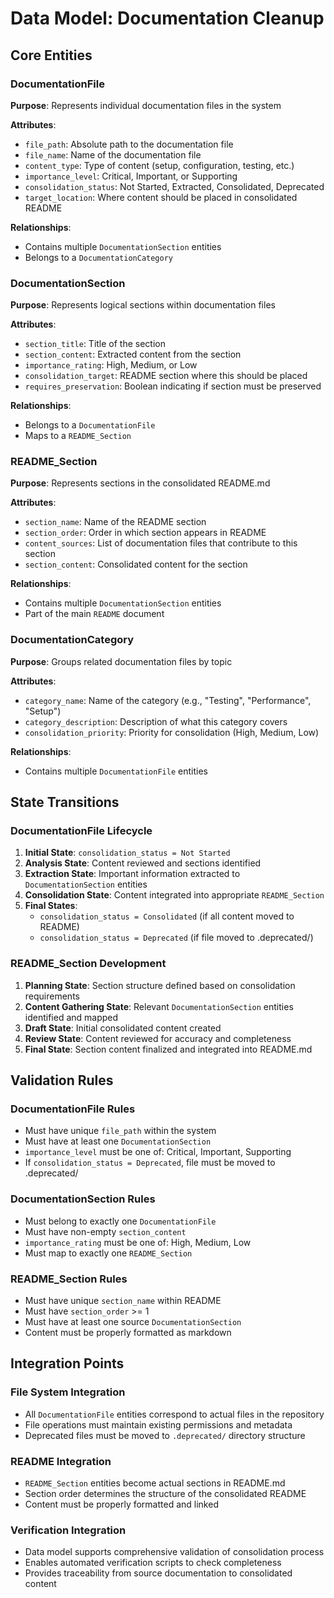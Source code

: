 # Data Model: Documentation Cleanup

## Core Entities

### DocumentationFile
**Purpose**: Represents individual documentation files in the system

**Attributes**:
- `file_path`: Absolute path to the documentation file
- `file_name`: Name of the documentation file
- `content_type`: Type of content (setup, configuration, testing, etc.)
- `importance_level`: Critical, Important, or Supporting
- `consolidation_status`: Not Started, Extracted, Consolidated, Deprecated
- `target_location`: Where content should be placed in consolidated README

**Relationships**:
- Contains multiple `DocumentationSection` entities
- Belongs to a `DocumentationCategory`

### DocumentationSection
**Purpose**: Represents logical sections within documentation files

**Attributes**:
- `section_title`: Title of the section
- `section_content`: Extracted content from the section
- `importance_rating`: High, Medium, or Low
- `consolidation_target`: README section where this should be placed
- `requires_preservation`: Boolean indicating if section must be preserved

**Relationships**:
- Belongs to a `DocumentationFile`
- Maps to a `README_Section`

### README_Section
**Purpose**: Represents sections in the consolidated README.md

**Attributes**:
- `section_name`: Name of the README section
- `section_order`: Order in which section appears in README
- `content_sources`: List of documentation files that contribute to this section
- `section_content`: Consolidated content for the section

**Relationships**:
- Contains multiple `DocumentationSection` entities
- Part of the main `README` document

### DocumentationCategory
**Purpose**: Groups related documentation files by topic

**Attributes**:
- `category_name`: Name of the category (e.g., "Testing", "Performance", "Setup")
- `category_description`: Description of what this category covers
- `consolidation_priority`: Priority for consolidation (High, Medium, Low)

**Relationships**:
- Contains multiple `DocumentationFile` entities

## State Transitions

### DocumentationFile Lifecycle
1. **Initial State**: `consolidation_status = Not Started`
2. **Analysis State**: Content reviewed and sections identified
3. **Extraction State**: Important information extracted to `DocumentationSection` entities
4. **Consolidation State**: Content integrated into appropriate `README_Section`
5. **Final States**:
   - `consolidation_status = Consolidated` (if all content moved to README)
   - `consolidation_status = Deprecated` (if file moved to .deprecated/)

### README_Section Development
1. **Planning State**: Section structure defined based on consolidation requirements
2. **Content Gathering State**: Relevant `DocumentationSection` entities identified and mapped
3. **Draft State**: Initial consolidated content created
4. **Review State**: Content reviewed for accuracy and completeness
5. **Final State**: Section content finalized and integrated into README.md

## Validation Rules

### DocumentationFile Rules
- Must have unique `file_path` within the system
- Must have at least one `DocumentationSection`
- `importance_level` must be one of: Critical, Important, Supporting
- If `consolidation_status = Deprecated`, file must be moved to .deprecated/

### DocumentationSection Rules
- Must belong to exactly one `DocumentationFile`
- Must have non-empty `section_content`
- `importance_rating` must be one of: High, Medium, Low
- Must map to exactly one `README_Section`

### README_Section Rules
- Must have unique `section_name` within README
- Must have `section_order` >= 1
- Must have at least one source `DocumentationSection`
- Content must be properly formatted as markdown

## Integration Points

### File System Integration
- All `DocumentationFile` entities correspond to actual files in the repository
- File operations must maintain existing permissions and metadata
- Deprecated files must be moved to `.deprecated/` directory structure

### README Integration
- `README_Section` entities become actual sections in README.md
- Section order determines the structure of the consolidated README
- Content must be properly formatted and linked

### Verification Integration
- Data model supports comprehensive validation of consolidation process
- Enables automated verification scripts to check completeness
- Provides traceability from source documentation to consolidated content
